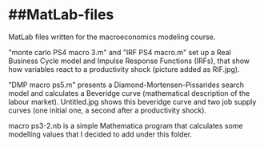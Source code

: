 ##MatLab-files
============

MatLab files written for the macroeconomics modeling course.

"monte carlo PS4 macro 3.m" and "IRF PS4 macro.m" set up a Real Business Cycle model and Impulse Response Functions (IRFs), that show how variables react to a productivity shock (picture added as RIF.jpg).

"DMP macro ps5.m" presents a Diamond-Mortensen-Pissarides search model and calculates a Beveridge curve (mathematical description of the labour market). Untitled.jpg shows this beveridge curve and two job supply curves (one initial one, a second after a productivity shock).

macro ps3-2.nb is a simple Mathematica program that calculates some modelling values that I decided to add under this folder. 